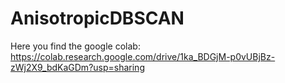 # AnisotropicDBSCAN

Here you find the google colab: https://colab.research.google.com/drive/1ka_BDGjM-p0vUBjBz-zWj2X9_bdKaGDm?usp=sharing
